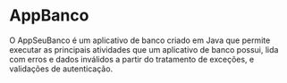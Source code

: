# AppBanco
O AppSeuBanco é um aplicativo de banco criado em Java que permite executar as principais atividades que um aplicativo de banco possui, lida com erros e dados inválidos a partir do tratamento de exceções, e validações de autenticação.
